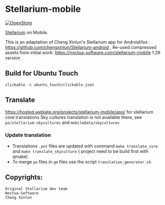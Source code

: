 # Stellarium-mobile

[![OpenStore](https://open-store.io/badges/en_US.png)](https://open-store.io/app/me.lduboeuf.stellarium)

[Stellarium](https://stellarium.org) on Mobile.

This is an adaptation of Cheng Xinlun's Stellarium app for Android/Ios : https://github.com/chengxinlun/Stellarium-android ,
Re-used compressed assets from initial work: https://noctua-software.com/stellarium-mobile 1.29 version

## Build for Ubuntu Touch

`clickable -c ubuntu_touch/clickable.json`


## Translate
https://hosted.weblate.org/projects/stellarium-mobile/app/ for stellarium core translations
Sky cultures translation is not available there, see `po/stellarium-skycultures` and `mobileData/skycultures`


### Update translation

- Translations `.pot` files are updated with command `make translate_core` and `make translate_skyculture` ( project need to be build first with qmake)
- To merge `po` files in `qm` files use the script `translation_generator.sh`



## Copyrights:
    Original Stellarium dev team
    Noctua-Software
    Cheng Xinlun


